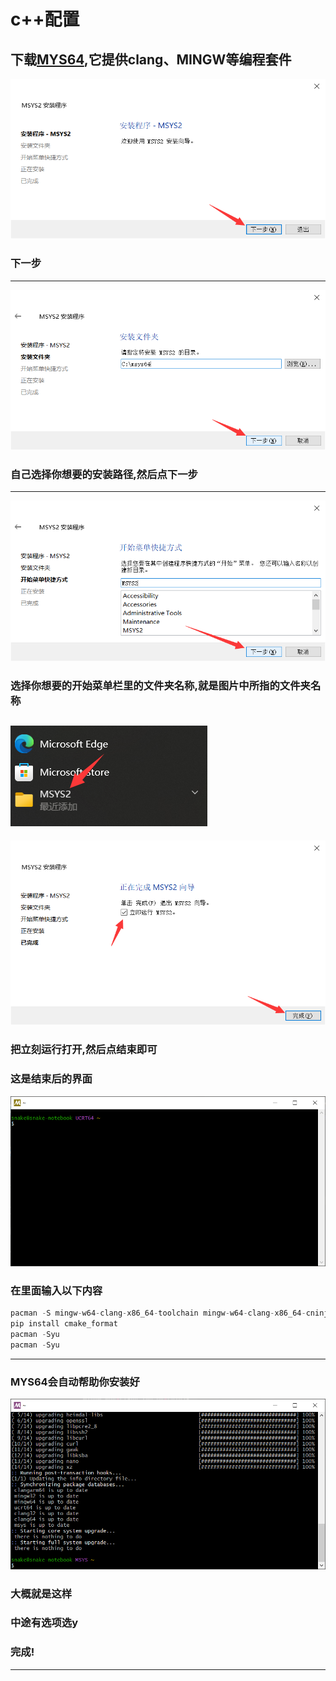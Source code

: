 <!--
 * @Author: snake qzrobot_snake@outlook.com
 * @Date: 2022-12-31 15:35:10
 * @LastEditors: snake qzrobot_snake@outlook.com
 * @LastEditTime: 2022-12-31 16:09:23
 * @FilePath: \software\software\c++.md
-->
# c++配置
## 下载[MYS64](),它提供clang、MINGW等编程套件
![](../pic/MYS64_1.png)
### 下一步
---
![](../pic/MYS64_2.png)
### 自己选择你想要的安装路径,然后点下一步
---
![](../pic/MYS64_3.png)
### 选择你想要的开始菜单栏里的文件夹名称,就是图片中所指的文件夹名称
![](../pic/MYS64_4.png)
---
![](../pic/MYS64_5.png)
### 把立刻运行打开,然后点结束即可
### 这是结束后的界面
![](../pic/MYS64_6.png)
### 在里面输入以下内容
```cpp
pacman -S mingw-w64-clang-x86_64-toolchain mingw-w64-clang-x86_64-cninja mingw-w64-clang-x86_64-python-six mingw-w64-clang-x86_64-python-pip
pip install cmake_format
pacman -Syu
pacman -Syu
```
---
### MYS64会自动帮助你安装好
![](../pic/MYS64_7.png)
### 大概就是这样
### 中途有选项选y
### 完成!
---